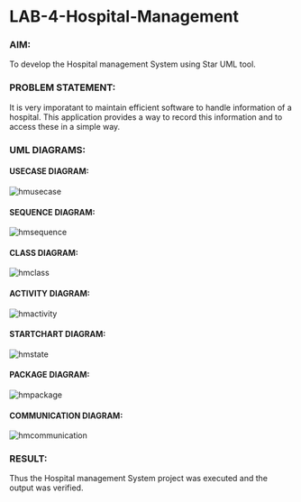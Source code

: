 # LAB-4-Hospital-Management
### AIM:
To develop the Hospital management System using Star UML tool.
### PROBLEM STATEMENT:
It is very imporatant to maintain efficient software to handle information of a hospital.
This application provides a way to record this information and to access these in a simple way.

### UML DIAGRAMS:
#### USECASE DIAGRAM:
![hmusecase](https://github.com/JananiSoundararajan/LAB-4-Hospital-Management/assets/119477549/56e79e17-0963-430f-9cec-f685f478a2dc)
#### SEQUENCE DIAGRAM:
![hmsequence](https://github.com/JananiSoundararajan/LAB-4-Hospital-Management/assets/119477549/258f0ee4-1bdb-4e0a-82a0-fa9ec178bd3b)
#### CLASS DIAGRAM:
![hmclass](https://github.com/JananiSoundararajan/LAB-4-Hospital-Management/assets/119477549/92f95730-ebee-4857-932a-63f63a7e1776)
#### ACTIVITY DIAGRAM:
![hmactivity](https://github.com/JananiSoundararajan/LAB-4-Hospital-Management/assets/119477549/1f853626-cc21-44fd-bbae-083c6905deb3)
#### STARTCHART DIAGRAM:
![hmstate](https://github.com/JananiSoundararajan/LAB-4-Hospital-Management/assets/119477549/865e3228-321f-4a85-97f0-858f88d434ed)
#### PACKAGE DIAGRAM:
![hmpackage](https://github.com/JananiSoundararajan/LAB-4-Hospital-Management/assets/119477549/2f07d3a8-4610-4b02-b736-ac0540ef247e)
#### COMMUNICATION DIAGRAM:
![hmcommunication](https://github.com/JananiSoundararajan/LAB-4-Hospital-Management/assets/119477549/ef597029-c862-4d76-8420-7bfdca9d4c0e)

### RESULT:
Thus the Hospital management System project was executed and the output was verified.
